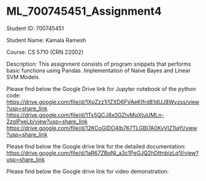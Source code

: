 # ML_700745451_Assignment4

Student ID: 700745451

Student Name: Kamala Ramesh

Course: CS 5710 (CRN 22002)

Description: This assignment consists of program snippets that performs basic functions using Pandas. Implementation of Naive Bayes and Linear SVM Models.

Please find below the Google Drive link for Jupyter notebook of the python code:
https://drive.google.com/file/d/1XpZzz1i1ZXD6FVAeKIfrd81dUJ8Wyzss/view?usp=share_link
https://drive.google.com/file/d/1Tx5QCJ8x0GZIvMqXtuUMLn-2zglPxeLb/view?usp=share_link
https://drive.google.com/file/d/12KCoGIDO4Ib767TLGBI7A0KvVIZ1IaYi/view?usp=share_link

Please find below the Google drive link for the detailed documentation:
https://drive.google.com/file/d/1aR67ZBqNl_a3c1PeGJQ2hDttnbizLq1I/view?usp=share_link

Please find below the Google drive link for video demonstration:
